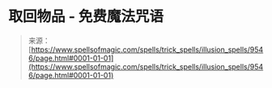 <!--yml

category: 未分类

date: 2024-06-12 18:45:52

-->

# 取回物品 - 免费魔法咒语

> 来源：[https://www.spellsofmagic.com/spells/trick_spells/illusion_spells/9546/page.html#0001-01-01](https://www.spellsofmagic.com/spells/trick_spells/illusion_spells/9546/page.html#0001-01-01)
